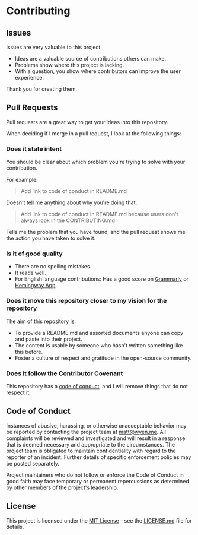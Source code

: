 # Contributing

## Issues

Issues are very valuable to this project.

  - Ideas are a valuable source of contributions others can make.
  - Problems show where this project is lacking.
  - With a question, you show where contributors can improve the user experience.

Thank you for creating them.

## Pull Requests

Pull requests are a great way to get your ideas into this repository.

When deciding if I merge in a pull request, I look at the following things:

### Does it state intent

You should be clear about which problem you're trying to solve with your contribution.

For example:

> Add link to code of conduct in README.md

Doesn't tell me anything about why you're doing that.

> Add link to code of conduct in README.md because users don't always look in the CONTRIBUTING.md

Tells me the problem that you have found, and the pull request shows me the action you have taken to solve it.

### Is it of good quality

  - There are no spelling mistakes.
  - It reads well.
  - For English language contributions: Has a good score on [Grammarly](https://www.grammarly.com) or [Hemingway App](https://www.hemingwayapp.com/).

### Does it move this repository closer to my vision for the repository

The aim of this repository is:

  - To provide a README.md and assorted documents anyone can copy and paste into their project.
  - The content is usable by someone who hasn't written something like this before.
  - Foster a culture of respect and gratitude in the open-source community.

### Does it follow the Contributor Covenant

This repository has a [code of conduct](CODE_OF_CONDUCT.md), and I will remove things that do not respect it.

## Code of Conduct

Instances of abusive, harassing, or otherwise unacceptable behavior may be reported by contacting the project team at <matt@wyen.me>. All complaints will be reviewed and investigated and will result in a response that is deemed necessary and appropriate to the circumstances. The project team is obligated to maintain confidentiality with regard to the reporter of an incident. Further details of specific enforcement policies may be posted separately.

Project maintainers who do not follow or enforce the Code of Conduct in good faith may face temporary or permanent repercussions as determined by other members of the project's leadership.

## License

This project is licensed under the [MIT License](LICENSE.md) - see the [LICENSE.md](LICENSE.md) file for details.
